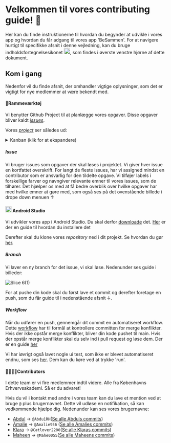# Velkommen til vores contributing guide! 👋
Her kan du finde instruktionerne til hvordan du begynder at udvikle i vores app og hvordan du får adgang til vores app 'BeSammen'.
For at navigere hurtigt til specifikke afsnit i denne vejledning, kan du bruge indholdsfortegnelsesikonet <img src="https://github.com/Amalie956/BeSammen/assets/112120321/64a3da23-f729-4b96-a3bb-8ed541ac9461" width="19">, som findes i øverste venstre hjørne af dette dokument.


## Kom i gang
Nedenfor vil du finde afsnit, der omhandler vigtige oplysninger, som det er vigtigt for nye medlemmer at være bekendt med.

#### 📓Rammeværktøj
Vi benytter Github Project til at planlægge vores opgaver. Disse opgaver bliver kaldt [*issues*](https://docs.github.com/en/issues/tracking-your-work-with-issues/about-issues).

Vores [*project*](https://github.com/users/Amalie956/projects/5/views/1) ser således ud: 
<details><summary>Kanban (klik for at ekspandere)</summary>

![image](https://github.com/Amalie956/BeSammen/assets/111952804/2f38d729-a11d-4464-9e0c-4f19710eb1f1)

</details>


##### Issue
Vi bruger issues som opgaver der skal løses i projektet. Vi giver hver issue en kortfattet overskrift.
For langt de fleste issues, har vi assigned mindst en contributor som er ansvarlig for den tildelte opgave.
Vi tilføjer labels i forskellige farver og navngiver relevante emner til vores issues, som de tilhører. Det hjælper os med at få bedre overblik over hvilke opgaver har med hvilke emner at gøre med, som også ses på det ovenstående billede i drope down menuen &uarr;

#### <img src="https://github.com/Amalie956/BeSammen/assets/112120321/07280789-e60b-4567-a263-bf61d1180869" width="19"> Android Studio
Vi udvikler vores app i Android Studio. Du skal derfor [downloade](https://developer.android.com/studio) det. [Her](https://developer.android.com/studio/install) er der en guide til hvordan du installere det

Derefter skal du klone vores *repository* ned i dit projekt. Se hvordan du gør [her](https://docs.github.com/en/repositories/creating-and-managing-repositories/cloning-a-repository).

##### Branch
Vi laver en ny branch for det issue, vi skal løse. Nedenunder ses guide i billeder:

![Slice 6(1)](https://github.com/Amalie956/BeSammen/assets/112120321/390d9855-86ae-4cc9-a337-d337c830eb53)

For at pushe din kode skal du først lave et commit og derefter foretage en push, som du får guide til i nedenstående afsnit &darr;.

##### Workflow
Når du udfører en push, gennemgår dit commit en automatiseret workflow. Dette [workflow](https://github.com/Amalie956/BeSammen/blob/main/.github/workflows/CI-mini.yml) har til formål at kontrollere committen for merge konflikter. Hvis der ikke opstår merge konflikter, bliver din kode pushet til main. Hvis der opstår merge konflikter skal du selv ind i pull request og løse dem. Der er en guide [her](https://docs.github.com/en/pull-requests/collaborating-with-pull-requests/addressing-merge-conflicts/resolving-a-merge-conflict-on-github)

Vi har iøvrigt også lavet nogle ui test, som ikke er blevet automatiseret endnu, som ses [her](https://github.com/Amalie956/BeSammen/tree/main/app/src/androidTest/java/com/example/besammen/ui). Dem kan du køre ved at trykke 'run'. 

#### 👩‍👩‍👧‍👦Contributors
I dette team er vi fire medlemmer indtil videre. Alle fra Københavns Erhvervsakademi. Så er du advaret!

Hvis du vil i kontakt med andre i vores team kan du lave et mention ved at bruge `@` plus brugernavnet. Dette vil udløse en notifikation, så kan vedkommende hjælpe dig. Nedenunder kan ses vores brugernavne:
- [Abdul](https://github.com/Abdu1RH) &rarr; `@Abdu1RH`([Se alle Abduls commits](https://github.com/Amalie956/BeSammen/commits?author=Abdu1RH))
- [Amalie](https://github.com/Amalie956) &rarr; `@Amalie956` ([Se alle Amalies commits](https://github.com/Amalie956/BeSammen/commits?author=Amalie956))
- [Klara](https://github.com/Catlover2200) &rarr; `@Catlover2200`([Se alle Klaras commits](https://github.com/Amalie956/BeSammen/commits?author=Catlover2200))
- [Maheen](https://github.com/Mahe0055) &rarr; `@Mahe0055`([Se alle Maheens commits](https://github.com/Amalie956/BeSammen/commits?author=Mahe0055 ))
